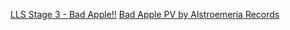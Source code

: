 [LLS Stage 3 - Bad Apple!!](https://www.youtube.com/watch?v=w7IoHiD0Kuo)
[Bad Apple PV by Alstroemeria Records](https://www.youtube.com/watch?v=FtutLA63Cp8)